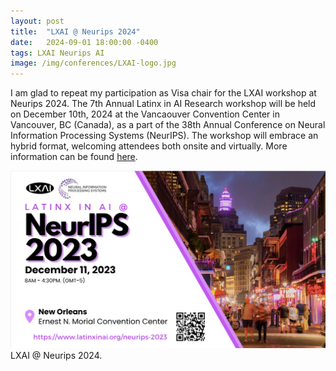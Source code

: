 ```yaml
---
layout: post
title:  "LXAI @ Neurips 2024"
date:   2024-09-01 18:00:00 -0400
tags: LXAI Neurips AI
image: /img/conferences/LXAI-logo.jpg
---
```

I am glad to repeat my participation as Visa chair for the LXAI workshop at Neurips 2024. The 7th Annual Latinx in AI Research workshop will be held on December 10th, 2024 at the Vancaouver Convention Center in Vancouver, BC (Canada), as a part of the 38th Annual Conference on Neural Information Processing Systems (NeurIPS). The workshop will embrace an hybrid format, welcoming attendees both onsite and virtually.
More information can be found [here](https://www.latinxinai.org/neurips-2024).


![](/img/conferences/LXAI_neurips_big.jpg)
LXAI @ Neurips 2024.